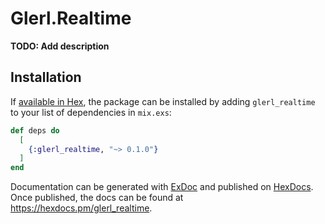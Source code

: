 # Glerl.Realtime

**TODO: Add description**

## Installation

If [available in Hex](https://hex.pm/docs/publish), the package can be installed
by adding `glerl_realtime` to your list of dependencies in `mix.exs`:

```elixir
def deps do
  [
    {:glerl_realtime, "~> 0.1.0"}
  ]
end
```

Documentation can be generated with [ExDoc](https://github.com/elixir-lang/ex_doc)
and published on [HexDocs](https://hexdocs.pm). Once published, the docs can
be found at <https://hexdocs.pm/glerl_realtime>.

